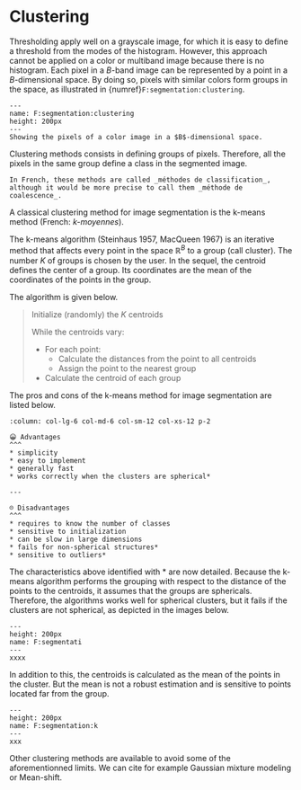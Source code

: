 # Clustering

Thresholding apply well on a grayscale image, for which it is easy to define a threshold from the modes of the histogram.
However, this approach cannot be applied on a color or multiband image because there is no histogram.
Each pixel in a $B$-band image can be represented by a point in a $B$-dimensional space.
By doing so, pixels with similar colors form groups in the space, as illustrated in {numref}`F:segmentation:clustering`.

```{figure} segmentation-clustering.png
---
name: F:segmentation:clustering
height: 200px
---
Showing the pixels of a color image in a $B$-dimensional space.
```

Clustering methods consists in defining groups of pixels.
Therefore, all the pixels in the same group define a class in the segmented image.

```{margin}
In French, these methods are called _méthodes de classification_, although it would be more precise to call them _méthode de coalescence_.
```

A classical clustering method for image segmentation is the k-means method (French: _k-moyennes_).

The k-means algorithm (Steinhaus 1957, MacQueen 1967) is an iterative method
that affects every point in the space $\mathbb{R}^B$ to a group (call cluster).
The number $K$ of groups is chosen by the user.
In the sequel, the centroid defines the center of a group.
Its coordinates are the mean of the coordinates of the points in the group.

The algorithm is given below.

> Initialize (randomly) the $K$ centroids
>
> While the centroids vary:
>   - For each point:
>     - Calculate the distances from the point to all centroids
>     - Assign the point to the nearest group
>   - Calculate the centroid of each group












<!-- La {numref}`F:segmentation:kmeans-algo` illustre cet algorithme,
dans le cas simple d'une image à deux bandes (espace à deux dimensions)
à segmenter en $K=2$ classes (deux couleurs, ici rouge et vert).

```{figure} figs/segmentation-kmeans-algo.gif
---
height: 200px
name: F:segmentation:kmeans-algo
---
Illustration de l'algorithme des k-moyennes.
```

La {numref}`F:segmentation:kmeans-result` donne le résultat de l'algorithme des k-means sur une image.

```{figure} figs/segmentation-kmeans-result.png
---
height: 200px
name: F:segmentation:kmeans-result
---
Exemple d'application de l'algorithme des k-means sur l'image de gauche (au centre : $K=2$ classes, à droite : $K=4$ classes).
``` -->





The pros and cons of the k-means method for image segmentation are listed below.

```{panels}
:column: col-lg-6 col-md-6 col-sm-12 col-xs-12 p-2

😀 Advantages
^^^
* simplicity
* easy to implement
* generally fast
* works correctly when the clusters are spherical*

---

☹️ Disadvantages
^^^
* requires to know the number of classes
* sensitive to initialization
* can be slow in large dimensions
* fails for non-spherical structures*
* sensitive to outliers*

```

The characteristics above identified with * are now detailed.
Because the k-means algorithm performs the grouping with respect to the distance of the points to the centroids,
it assumes that the groups are sphericals.
Therefore, the algorithms works well for spherical clusters, but it fails if the clusters are not spherical,
as depicted in the images below.

```{figure} .png
---
height: 200px
name: F:segmentati
---
xxxx
```


In addition to this, the centroids is calculated as the mean of the points in the cluster.
But the mean is not a robust estimation and is sensitive to points located far from the group.

```{figure} .png
---
height: 200px
name: F:segmentation:k
---
xxx
```

Other clustering methods are available to avoid some of the aforementionned limits.
We can cite for example Gaussian mixture modeling or Mean-shift.
   

<!-- ### Modèles paramétriques


L'histogramme de l'image est modélisé par un mélange de lois \eng{mixture model} :
on dispose d'un modèle paramétrique représentatif des classes présentes dans l'image.

  \includegraphics[width=10cm]{vincent52}

* Lois : souvent gaussiennes \eng{GMM : Gaussian mixture model}.
* Extension possible à plusieurs dimensions

Deux étapes :
\begin{enumerate}
* Estimation des paramètres des lois
  {\color{gray}Poids $\Pi_k$, moyennes $\mu_k$, écart-types $\sigma_k$}
    \includegraphics[width=6cm]{vincent54}
* Classification
  {\color{gray}Associer à chaque intensité la classe la plus représentative}
\end{enumerate}

\paragraph{{\color{unistra}$\blacksquare$\hspace*{-.6em}\scriptsize\sf\raisebox{.5mm}{\color{white}1}}\; Estimation}

$$
  \forall i,\qquad
  p(h(i)|\theta) = \sum_{k=1}^K \frac{\Pi_k}{\sqrt{2\pi\sigma_k^2}} \exp\left(-\frac{(h(i)-\mu_k)^2}{2\sigma_k^2}\right)
$$

où $K$ est le nombre de classes
et $\theta$ regroupe les paramètres inconnus des lois :
$\theta=[\Pi_1,...,\Pi_K,\mu_1,...,\mu_K,\sigma_1,...,\sigma_K]$.

Estimation des paramètres au sens du maximum de vraisemblance :

$$
  \hat{\theta}^\text{MV} = \arg \max_{\theta} \prod_i p(h(i)|\theta)
$$

Méthode de résolution : algorithme EM, algorithmes MCMC, ...

\paragraph{{\color{unistra}$\blacksquare$\hspace*{-.6em}\scriptsize\sf\raisebox{.5mm}{\color{white}2}}\; Classification}

  \includegraphics[width=6cm]{vincent54}

Chaque pixel est affecté à la classe dont il maximise la loi :

$$
  f_\text{seg}(m,n) = \arg \max_{k\in\{1,...,K\}}
    \frac{\Pi_k}{\sqrt{2\pi\sigma_k^2}} \exp\left(-\frac{(f(m,n)-\mu_k)^2}{2\sigma_k^2}\right)
$$

\parbox{.45\textwidth}{\paragraph{k-moyennes}}
\parbox{.45\textwidth}{\paragraph{Mélange de gaussiennes}}

\parbox{.45\textwidth}{Estimation uniquement des $\mu_k$}
\parbox{.45\textwidth}{Estimation des $\mu_k$ et $\sigma_k$}

\parbox{.45\textwidth}{Sensible à l'initialisation}
\parbox{.45\textwidth}{Sensible à l'initialisation}

\parbox{.45\textwidth}{Sensible aux minima locaux}
\parbox{.45\textwidth}{Sensible aux minima locaux}

\parbox{.45\textwidth}{Nécessite de connaître le nombre de classes}
\parbox{.45\textwidth}{Nécessite de connaître le nombre de classes}

\parbox{.45\textwidth}{\centering\includegraphics[width=4cm]{vincent58-kmeans}}
\parbox{.45\textwidth}{\centering\includegraphics[width=4cm]{vincent58-gmm}} -->
